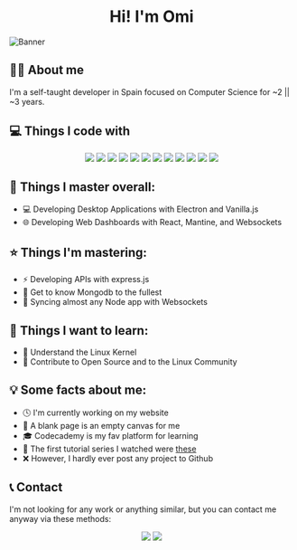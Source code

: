 <h1 align="center">Hi! I'm Omi</h1>

![Banner](https://media.discordapp.net/attachments/1064596920133230642/1064650803404611584/banner3.png)

## 🙍‍♂️ About me
I'm a self-taught developer in Spain focused on Computer Science for ~2 || ~3 years.

## 💻 Things I code with 
<p align="center">
    <img src="https://img.shields.io/badge/HTML5-E34F26?style=for-the-badge&logo=html5&logoColor=white">
    <img src="https://img.shields.io/badge/CSS3-1572B6?style=for-the-badge&logo=css3&logoColor=white">
    <img src="https://img.shields.io/badge/Sass-CC6699?style=for-the-badge&logo=sass&logoColor=white">
    <img src="https://img.shields.io/badge/JavaScript-323330?style=for-the-badge&logo=javascript&logoColor=F7DF1E">
    <img src="https://img.shields.io/badge/Python-FFD43B?style=for-the-badge&logo=python&logoColor=blue">
    <img src="https://img.shields.io/badge/Electron-2B2E3A?style=for-the-badge&logo=electron&logoColor=9FEAF9">
    <img src="https://img.shields.io/badge/Express.js-000000?style=for-the-badge&logo=express&logoColor=white">
    <img src="https://img.shields.io/badge/Node.js-339933?style=for-the-badge&logo=nodedotjs&logoColor=white">
    <img src="https://img.shields.io/badge/React-20232A?style=for-the-badge&logo=react&logoColor=61DAFB">
    <img src="https://img.shields.io/badge/MongoDB-4EA94B?style=for-the-badge&logo=mongodb&logoColor=white">
    <img src="https://img.shields.io/badge/manjaro-35BF5C?style=for-the-badge&logo=manjaro&logoColor=white">
    <img src="https://media.discordapp.net/attachments/1064596920133230642/1064664655492030504/Mesa_de_trabajo_1.png">
</p>
  
## 🌟 Things I master overall:
- 💻 Developing Desktop Applications with Electron and Vanilla.js
- 🌐 Developing Web Dashboards with React, Mantine, and Websockets

## ⭐ Things I'm mastering:
- ⚡️ Developing APIs with express.js
- 🍃 Get to know Mongodb to the fullest
- 🔌 Syncing almost any Node app with Websockets

##  💖 Things I want to learn:
- 🐧 Understand the Linux Kernel
- 🤝 Contribute to Open Source and to the Linux Community

## 💡 Some facts about me:
- 🕓 I'm currently working on my website
- 🎨 A blank page is an empty canvas for me
- 🎓 Codecademy is my fav platform for learning
- 💊 The first tutorial series I watched were [these](https://www.youtube.com/playlist?list=PLU8oAlHdN5BlvPxziopYZRd55pdqFwkeS)
- ❌ However, I hardly ever post any project to Github

## 📞 Contact
I'm not looking for any work or anything similar, but you can contact me anyway via these methods:

<p align="center"><a href="https://discord.com/invite/ZAeKEjXBWT" target="_blank"><img src="https://img.shields.io/badge/Discord-5865F2?style=for-the-badge&logo=discord&logoColor=white"></a> <a href="mailto:alvarogm273@gmail.com" target="_blank"><img src="https://img.shields.io/badge/Gmail-D14836?style=for-the-badge&logo=gmail&logoColor=white"></a></p>